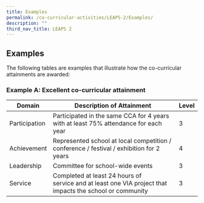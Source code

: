 ```yaml
---
title: Examples
permalink: /co-curricular-activities/LEAPS-2/Examples/
description: ""
third_nav_title: LEAPS 2
---
```

## Examples 

The following tables are examples that illustrate how the co-curricular attainments are awarded:

### Example A: Excellent co-curricular attainment



| Domain | Description of Attainment | Level |
| -------- | -------- | -------- |
| Participation     | Participated in the same CCA for 4 years with at least 75% attendance for each year    | 3   |
| Achievement  | Represented school at local competition / conference / festival / exhibition for 2 years    | 4    |
| Leadership     | Committee for school-wide events   | 3  |
| Service    | Completed at least 24 hours of service and at least one VIA project that impacts the school or community   | 3  |

